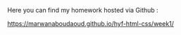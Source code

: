 
Here you can find my homework hosted via Github :


https://marwanaboudaoud.github.io/hyf-html-css/week1/
